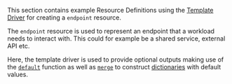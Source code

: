 This section contains example Resource Definitions using the [Template Driver](https://developer.humanitec.com/integration-and-extensions/drivers/generic-drivers/template/) for creating a `endpoint` resource.

The `endpoint` resource is used to represent an endpoint that a workload needs to interact with. This could for example be a shared service, external API etc.

Here, the template driver is used to provide optional outputs making use of the [`default`](https://masterminds.github.io/sprig/defaults.html#default) function as well as [`merge`](https://masterminds.github.io/sprig/dicts.html#merge-mustmerge) to construct [dictionaries](https://masterminds.github.io/sprig/dicts.html#dict) with default values.
